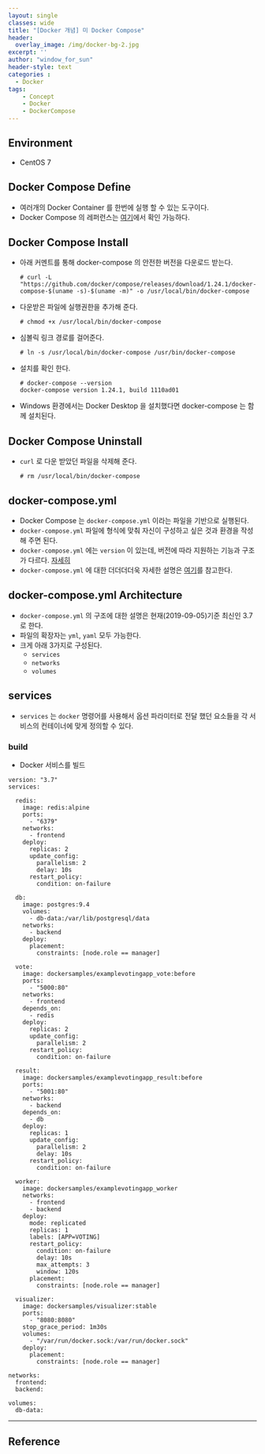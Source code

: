 ```yaml
--- 
layout: single
classes: wide
title: "[Docker 개념] 미 Docker Compose"
header:
  overlay_image: /img/docker-bg-2.jpg
excerpt: ''
author: "window_for_sun"
header-style: text
categories :
  - Docker
tags:
    - Concept
    - Docker
    - DockerCompose
---  
```


## Environment
- CentOS 7

## Docker Compose Define
- 여러개의 Docker Container 를 한번에 실행 할 수 있는 도구이다.
- Docker Compose 의 레퍼런스는 [여기](https://docs.docker.com/compose/)에서 확인 가능하다.

## Docker Compose Install
- 아래 커멘트를 통해 docker-compose 의 안전한 버전을 다운로드 받는다.

	```
	# curl -L "https://github.com/docker/compose/releases/download/1.24.1/docker-compose-$(uname -s)-$(uname -m)" -o /usr/local/bin/docker-compose
	```  
	
- 다운받은 파일에 실행권한을 추가해 준다.

	```
	# chmod +x /usr/local/bin/docker-compose
	```  
	
- 심볼릭 링크 경로를 걸어준다.

	```
	# ln -s /usr/local/bin/docker-compose /usr/bin/docker-compose
	```  
	
- 설치를 확인 한다.

	```
	# docker-compose --version
    docker-compose version 1.24.1, build 1110ad01
	```  
	
- Windows 환경에서는 Docker Desktop 을 설치했다면 docker-compose 는 함께 설치된다.

## Docker Compose Uninstall
- `curl` 로 다운 받았던 파일을 삭제해 준다.

	```
	# rm /usr/local/bin/docker-compose
	```  

## docker-compose.yml
- Docker Compose 는 `docker-compose.yml` 이라는 파일을 기반으로 실행된다.
- `docker-compose.yml` 파일에 형식에 맞춰 자신이 구성하고 싶은 것과 환경을 작성해 주면 된다.
- `docker-compose.yml` 에는 `version` 이 있는데, 버전에 따라 지원하는 기능과 구조가 다르다. [자세히](https://docs.docker.com/compose/compose-file/)
- `docker-compose.yml` 에 대한 더더더더욱 자세한 설명은 [여기](https://docs.docker.com/compose/compose-file/)를 참고한다.

## docker-compose.yml Architecture
- `docker-compose.yml` 의 구조에 대한 설명은 현재(2019-09-05)기준 최신인 3.7로 한다.
- 파일의 확장자는 `yml`, `yaml` 모두 가능한다.
- 크게 아래 3가지로 구성된다.
	- `services`
	- `networks`
	- `volumes`

## services
- `services` 는 `docker` 명령어를 사용해서 옵션 파라미터로 전달 했던 요소들을 각 서비스의 컨테이너에 맞게 정의할 수 있다.

### build
- Docker 서비스를 빌드

```
version: "3.7"
services:

  redis:
    image: redis:alpine
    ports:
      - "6379"
    networks:
      - frontend
    deploy:
      replicas: 2
      update_config:
        parallelism: 2
        delay: 10s
      restart_policy:
        condition: on-failure

  db:
    image: postgres:9.4
    volumes:
      - db-data:/var/lib/postgresql/data
    networks:
      - backend
    deploy:
      placement:
        constraints: [node.role == manager]

  vote:
    image: dockersamples/examplevotingapp_vote:before
    ports:
      - "5000:80"
    networks:
      - frontend
    depends_on:
      - redis
    deploy:
      replicas: 2
      update_config:
        parallelism: 2
      restart_policy:
        condition: on-failure

  result:
    image: dockersamples/examplevotingapp_result:before
    ports:
      - "5001:80"
    networks:
      - backend
    depends_on:
      - db
    deploy:
      replicas: 1
      update_config:
        parallelism: 2
        delay: 10s
      restart_policy:
        condition: on-failure

  worker:
    image: dockersamples/examplevotingapp_worker
    networks:
      - frontend
      - backend
    deploy:
      mode: replicated
      replicas: 1
      labels: [APP=VOTING]
      restart_policy:
        condition: on-failure
        delay: 10s
        max_attempts: 3
        window: 120s
      placement:
        constraints: [node.role == manager]

  visualizer:
    image: dockersamples/visualizer:stable
    ports:
      - "8080:8080"
    stop_grace_period: 1m30s
    volumes:
      - "/var/run/docker.sock:/var/run/docker.sock"
    deploy:
      placement:
        constraints: [node.role == manager]

networks:
  frontend:
  backend:

volumes:
  db-data:
```  












	

---
## Reference
[]()  
